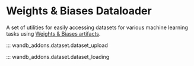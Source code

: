 # Weights & Biases Dataloader

A set of utilities for easily accessing datasets for various machine learning tasks using [Weights & Biases artifacts](https://docs.wandb.ai/guides/artifacts).

::: wandb_addons.dataset.dataset_upload

::: wandb_addons.dataset.dataset_loading